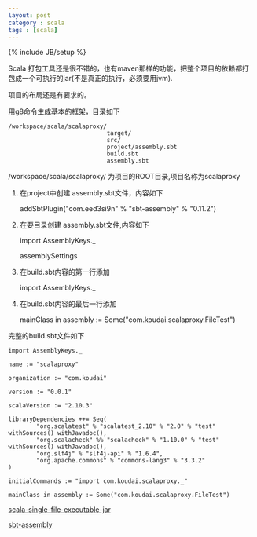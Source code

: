```yaml
---
layout: post
category : scala 
tags : [scala]
---
```

{% include JB/setup %}

Scala 打包工具还是很不错的，也有maven那样的功能，把整个项目的依赖都打包成一个可执行的jar(不是真正的执行，必须要用jvm).

项目的布局还是有要求的。

用g8命令生成基本的框架，目录如下

    /workspace/scala/scalaproxy/
                                target/
                                src/
                                project/assembly.sbt
                                build.sbt
                                assembly.sbt



/workspace/scala/scalaproxy/ 为项目的ROOT目录,项目名称为scalaproxy


1. 在project中创建 assembly.sbt文件，内容如下

    addSbtPlugin("com.eed3si9n" % "sbt-assembly" % "0.11.2")

2. 在要目录创建 assembly.sbt文件,内容如下

    import AssemblyKeys._

    assemblySettings

3. 在build.sbt内容的第一行添加
    
    import AssemblyKeys._ 

4. 在build.sbt内容的最后一行添加

    mainClass in assembly := Some("com.koudai.scalaproxy.FileTest")

完整的build.sbt文件如下

    import AssemblyKeys._ 

    name := "scalaproxy"

    organization := "com.koudai"

    version := "0.0.1"

    scalaVersion := "2.10.3"

    libraryDependencies ++= Seq(
            "org.scalatest" % "scalatest_2.10" % "2.0" % "test" withSources() withJavadoc(),
            "org.scalacheck" %% "scalacheck" % "1.10.0" % "test" withSources() withJavadoc(),
            "org.slf4j" % "slf4j-api" % "1.6.4",
            "org.apache.commons" % "commons-lang3" % "3.3.2"
    )

    initialCommands := "import com.koudai.scalaproxy._"

    mainClass in assembly := Some("com.koudai.scalaproxy.FileTest")

[scala-single-file-executable-jar](http://blog.bstpierre.org/scala-single-file-executable-jar 'http://blog.bstpierre.org/scala-single-file-executable-jar')

[sbt-assembly](https://github.com/sbt/sbt-assembly 'https://github.com/sbt/sbt-assembly')


